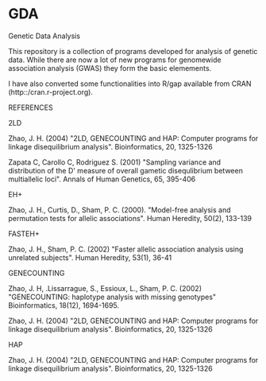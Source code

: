 # GDA
Genetic Data Analysis

This repository is a collection of programs developed for analysis of genetic data. While there are now a lot of new programs for genomewide association analysis (GWAS) they form the basic elemements.

I have also converted some functionalities into R/gap available from CRAN (http::/cran.r-project.org).

REFERENCES

2LD

Zhao, J. H. (2004) "2LD, GENECOUNTING and HAP: Computer programs for linkage disequilibrium analysis". Bioinformatics, 20, 1325-1326

Zapata C, Carollo C, Rodriguez S. (2001) "Sampling variance and distribution of the D' measure of overall gametic disequlibrium between multiallelic loci". Annals of Human Genetics, 65, 395-406


EH+

Zhao, J. H., Curtis, D., Sham, P. C. (2000). "Model-free analysis and permutation tests for allelic associations". Human Heredity, 50(2), 133-139


FASTEH+

Zhao, J. H., Sham, P. C. (2002) "Faster allelic association analysis using unrelated subjects". Human Heredity, 53(1), 36-41


GENECOUNTING

Zhao, J. H, .Lissarrague, S., Essioux, L., Sham, P. C. (2002) "GENECOUNTING: haplotype analysis with missing genotypes" Bioinformatics, 18(12), 1694-1695.

Zhao, J. H. (2004) "2LD, GENECOUNTING and HAP: Computer programs for linkage disequilibrium analysis". Bioinformatics, 20, 1325-1326 

HAP

Zhao, J. H. (2004) "2LD, GENECOUNTING and HAP: Computer programs for linkage disequilibrium analysis". Bioinformatics, 20, 1325-1326
